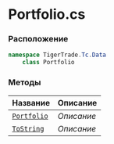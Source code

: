 
# Portfolio.cs
### Расположение
```csharp
namespace TigerTrade.Tc.Data  
    class Portfolio
```

### Методы
| Название | Описание |
| --- | --- |
| [`Portfolio`](./Методы/Portfolio.md) | *Описание* |
| [`ToString`](./Методы/ToString.md) | *Описание* |
